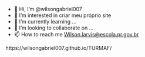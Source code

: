 - 👋 Hi, I’m @wilsongabriel007
- 👀 I’m interested in criar meu próprio site 
- 🌱 I’m currently learning ...
- 💞️ I’m looking to collaborate on ...
- 📫 How to reach me Wilson.larvis@escola.pr.gov.br 

<!---
wilsongabriel007/wilsongabriel007 is a ✨ special ✨ repository because its `README.md` (this file) appears on your GitHub profile.
You can click the Preview link to take a look at your changes.
--->https://wilsongabriel007.github.io/TURMAF/
